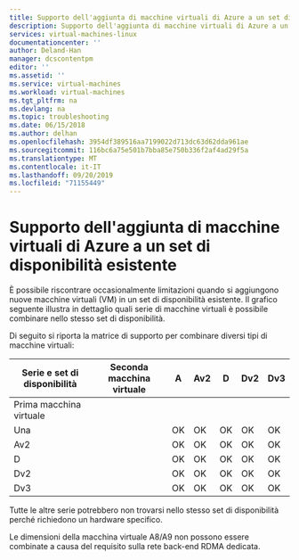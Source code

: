 ```yaml
---
title: Supporto dell'aggiunta di macchine virtuali di Azure a un set di disponibilità esistente | Microsoft Docs
description: Supporto dell'aggiunta di macchine virtuali di Azure a un set di disponibilità esistente.
services: virtual-machines-linux
documentationcenter: ''
author: Deland-Han
manager: dcscontentpm
editor: ''
ms.assetid: ''
ms.service: virtual-machines
ms.workload: virtual-machines
ms.tgt_pltfrm: na
ms.devlang: na
ms.topic: troubleshooting
ms.date: 06/15/2018
ms.author: delhan
ms.openlocfilehash: 3954df389516aa7199022d713dc63d62dda961ae
ms.sourcegitcommit: 116bc6a75e501b7bba85e750b336f2af4ad29f5a
ms.translationtype: MT
ms.contentlocale: it-IT
ms.lasthandoff: 09/20/2019
ms.locfileid: "71155449"
---
```

# <a name="supportability-of-adding-azure-vms-to-an-existing-availability-set"></a>Supporto dell'aggiunta di macchine virtuali di Azure a un set di disponibilità esistente

È possibile riscontrare occasionalmente limitazioni quando si aggiungono nuove macchine virtuali (VM) in un set di disponibilità esistente. Il grafico seguente illustra in dettaglio quali serie di macchine virtuali è possibile combinare nello stesso set di disponibilità.

Di seguito si riporta la matrice di supporto per combinare diversi tipi di macchine virtuali:

Serie e set di disponibilità|Seconda macchina virtuale|A|Av2|D|Dv2|Dv3|
|---|---|---|---|---|---|---|
|Prima macchina virtuale|||||||
|Una||OK|OK|OK|OK|OK|
|Av2||OK|OK|OK|OK|OK|
|D||OK|OK|OK|OK|OK|
|Dv2||OK|OK|OK|OK|OK|
|Dv3||OK|OK|OK|OK|OK|

Tutte le altre serie potrebbero non trovarsi nello stesso set di disponibilità perché richiedono un hardware specifico.

Le dimensioni della macchina virtuale A8/A9 non possono essere combinate a causa del requisito sulla rete back-end RDMA dedicata.
